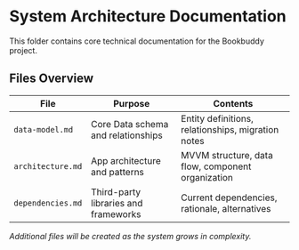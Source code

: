 # System Architecture Documentation

This folder contains core technical documentation for the Bookbuddy project.

## Files Overview

| File | Purpose | Contents |
|------|---------|----------|
| `data-model.md` | Core Data schema and relationships | Entity definitions, relationships, migration notes |
| `architecture.md` | App architecture and patterns | MVVM structure, data flow, component organization |
| `dependencies.md` | Third-party libraries and frameworks | Current dependencies, rationale, alternatives |

*Additional files will be created as the system grows in complexity.*